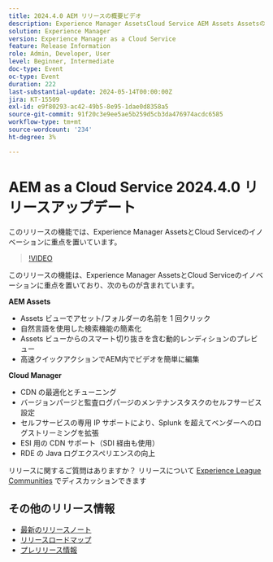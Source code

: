 ```yaml
---
title: 2024.4.0 AEM リリースの概要ビデオ
description: Experience Manager AssetsCloud Service AEM Assets Assetsのスマート切り抜きを含む動的レンディションのプレビューAssetsの動的レンディションのプレビュー Express Quick Actions でAEM内で簡単にビデオを編集 Cloud Manager:CDN の最適化とチューニングバージョンパージと監査ログパージのメンテナンスタスクのセルフサービス設定 ESI 用の SDII 専用 IP サポート CDN for SDIImproved Java logging experience rde
solution: Experience Manager
version: Experience Manager as a Cloud Service
feature: Release Information
role: Admin, Developer, User
level: Beginner, Intermediate
doc-type: Event
oc-type: Event
duration: 222
last-substantial-update: 2024-05-14T00:00:00Z
jira: KT-15509
exl-id: e9f80293-ac42-49b5-8e95-1dae0d8358a5
source-git-commit: 91f20c3e9ee5ae5b259d5cb3da476974acdc6585
workflow-type: tm+mt
source-wordcount: '234'
ht-degree: 3%

---
```


# AEM as a Cloud Service 2024.4.0 リリースアップデート

このリリースの機能では、Experience Manager AssetsとCloud Serviceのイノベーションに重点を置いています。

>[!VIDEO](https://video.tv.adobe.com/v/3446303/?learn=on&captions=jpn)

このリリースの機能は、Experience Manager AssetsとCloud Serviceのイノベーションに重点を置いており、次のものが含まれています。

**AEM Assets**
* Assets ビューでアセット/フォルダーの名前を 1 回クリック
* 自然言語を使用した検索機能の簡素化
* Assets ビューからのスマート切り抜きを含む動的レンディションのプレビュー
* 高速クイックアクションでAEM内でビデオを簡単に編集

**Cloud Manager**
* CDN の最適化とチューニング
* バージョンパージと監査ログパージのメンテナンスタスクのセルフサービス設定
* セルフサービスの専用 IP サポートにより、Splunk を超えてベンダーへのログストリーミングを拡張
* ESI 用の CDN サポート（SDI 経由も使用）
* RDE の Java ログエクスペリエンスの向上

リリースに関するご質問はありますか？  リリースについて [Experience League Communities](https://adobe.ly/44Ofo8H) でディスカッションできます

## その他のリリース情報

* [最新のリリースノート](https://experienceleague.adobe.com/docs/experience-manager-cloud-service/content/release-notes/home.html?lang=ja)
* [ リリースロードマップ ](https://experienceleague.adobe.com/docs/experience-manager-release-information/aem-release-updates/update-releases-roadmap.html?lang=ja)
* [ プレリリース情報 ](https://experienceleague.adobe.com/docs/experience-manager-cloud-service/content/release-notes/prerelease.html?lang=ja)

